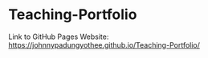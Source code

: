 # Teaching-Portfolio
Link to GitHub Pages Website: https://johnnypadungyothee.github.io/Teaching-Portfolio/
